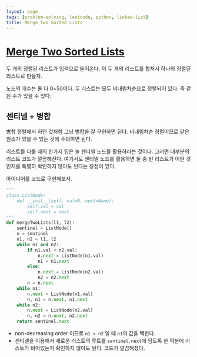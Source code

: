```yaml
---
layout: page
tags: [problem-solving, leetcode, python, linked-list]
title: Merge Two Sorted Lists
---
```


# [Merge Two Sorted Lists](https://leetcode.com/problems/merge-two-sorted-lists/)

 두 개의 정렬된 리스트가 입력으로 들어온다. 이 두 개의 리스트를 합쳐서
 하나의 정렬된 리스트로 만들자.

 노드의 개수는 둘 다 0~50이다. 두 리스트는 모두 비내림차순으로
 정렬되어 있다. 즉 같은 수가 있을 수 있다.


## 센티넬 + 병합

 병합 정렬에서 하던 것처럼 그냥 병합을 잘 구현하면 된다. 비내림차순
 정렬이므로 같은 원소가 있을 수 있는 것에 주의하면 된다.

 리스트를 다룰 때의 한가지 팁은 늘 센티넬 노드를 활용하라는
 것이다. 그러면 대부분의 리스트 코드가 깔끔해진다. 여기서도 센티넬
 노드를 활용하면 둘 중 빈 리스트가 어떤 것인지를 특별히 확인하지
 않아도 된다는 장점이 있다.

 아이디어를 코드로 구현해보자.

```python
"""
class ListNode:
    def __init__(self, val=0, next=None):
        self.val = val
        self.next = next
"""
def mergeTwoLists(l1, l2):
    sentinel = ListNode()
    n = sentinel
    n1, n2 = l1, l2
    while n1 and n2:
        if n1.val < n2.val:
            n.next = ListNode(n1.val)
            n1 = n1.next
        else:
            n.next = ListNode(n2.val)
            n2 = n2.next
        n = n.next
    while n1:
        n.next = ListNode(n1.val)
        n, n1 = n.next, n1.next
    while n2:
        n.next = ListNode(n2.val)
        n, n2 = n.next, n2.next
    return sentinel.next
```

 - non-decreasing order 이므로 `n1 < n2` 일 때 `n1`의 값을 택한다.
 - 센티넬을 이용해서 새로운 리스트의 루트를 `sentinel.next`에 담도록
   한 덕분에 리스트가 비어있는지 확인하지 않아도 된다. 코드가
   깔끔해졌다.
